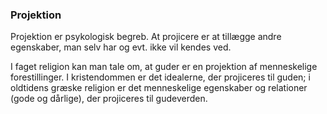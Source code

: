 ### Projektion

Projektion er psykologisk begreb. At projicere er at tillægge andre egenskaber, man selv har og evt. ikke vil kendes ved.

I faget religion kan man tale om, at guder er en projektion af menneskelige forestillinger. I kristendommen er det idealerne, der projiceres til guden; i oldtidens græske religion er det menneskelige egenskaber og relationer (gode og dårlige), der projiceres til gudeverden.
